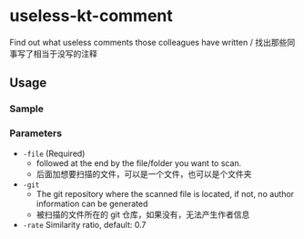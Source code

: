 # useless-kt-comment
Find out what useless comments those colleagues have written / 找出那些同事写了相当于没写的注释

## Usage

### Sample


### Parameters
- `-file` (Required)
  - followed at the end by the file/folder you want to scan.
  - 后面加想要扫描的文件，可以是一个文件，也可以是个文件夹
- `-git`
  - The git repository where the scanned file is located, if not, no author information can be generated
  - 被扫描的文件所在的 git 仓库，如果没有，无法产生作者信息
- `-rate` Similarity ratio, default: 0.7

